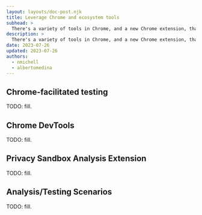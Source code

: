 ```yaml
---
layout: layouts/doc-post.njk
title: Leverage Chrome and ecosystem tools
subhead: >
  There's a variety of tools in Chrome, and a new Chrome extension, that will help you understand your current state of cookie usage.
description: >
  There's a variety of tools in Chrome, and a new Chrome extension, that will help you understand your current state of cookie usage.
date: 2023-07-26
updated: 2023-07-26
authors:
  - nmichell
  - albertomedina
---
```


## Chrome-facilitated testing

TODO: fill.

## Chrome DevTools

TODO: fill.

## Privacy Sandbox Analysis Extension

TODO: fill.

## Analysis/Testing Scenarios

TODO: fill.
